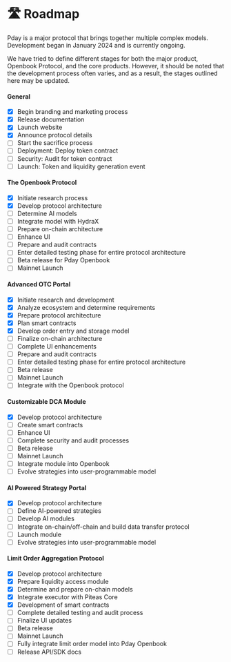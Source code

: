 # 🛣 Roadmap

Pday is a major protocol that brings together multiple complex models. Development began in January 2024 and is currently ongoing.

We have tried to define different stages for both the major product, Openbook Protocol, and the core products. However, it should be noted that the development process often varies, and as a result, the stages outlined here may be updated.

#### General

* [x] Begin branding and marketing process
* [x] Release documentation
* [x] Launch website
* [x] Announce protocol details
* [ ] Start the sacrifice process
* [ ] Deployment: Deploy token contract
* [ ] Security: Audit for token contract
* [ ] Launch: Token and liquidity generation event

#### **The Openbook Protocol**

* [x] Initiate research process
* [x] Develop protocol architecture
* [ ] Determine AI models
* [ ] Integrate model with HydraX
* [ ] Prepare on-chain architecture
* [ ] Enhance UI
* [ ] Prepare and audit contracts
* [ ] Enter detailed testing phase for entire protocol architecture
* [ ] Beta release for Pday Openbook
* [ ] Mainnet Launch

#### **Advanced OTC Portal**

* [x] Initiate research and development
* [x] Analyze ecosystem and determine requirements
* [x] Prepare protocol architecture
* [x] Plan smart contracts
* [x] Develop order entry and storage model
* [ ] Finalize on-chain architecture
* [ ] Complete UI enhancements
* [ ] Prepare and audit contracts
* [ ] Enter detailed testing phase for entire protocol architecture
* [ ] Beta release
* [ ] Mainnet Launch
* [ ] Integrate with the Openbook protocol

#### **Customizable DCA Module**

* [x] Develop protocol architecture
* [ ] Create smart contracts
* [ ] Enhance UI
* [ ] Complete security and audit processes
* [ ] Beta release
* [ ] Mainnet Launch
* [ ] Integrate module into Openbook
* [ ] Evolve strategies into user-programmable model

#### **AI Powered Strategy Portal**

* [x] Develop protocol architecture
* [ ] Define AI-powered strategies
* [ ] Develop AI modules
* [ ] Integrate on-chain/off-chain and build data transfer protocol
* [ ] Launch module
* [ ] Evolve strategies into user-programmable model

#### **Limit Order Aggregation Protocol**

* [x] Develop protocol architecture
* [x] Prepare liquidity access module
* [x] Determine and prepare on-chain models
* [x] Integrate executor with Piteas Core
* [x] Development of smart contracts
* [ ] Complete detailed testing and audit process
* [ ] Finalize UI updates
* [ ] Beta release
* [ ] Mainnet Launch
* [ ] Fully integrate limit order model into Pday Openbook
* [ ] Release API/SDK docs
